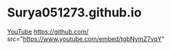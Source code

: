 # Surya051273.github.io
[YouTube](https://www.youtube.com)
<a href="https://github.com/" target="_blank" rel="noopener">https://github.com/</a>
src="https://www.youtube.com/embed/tgbNymZ7vqY"
